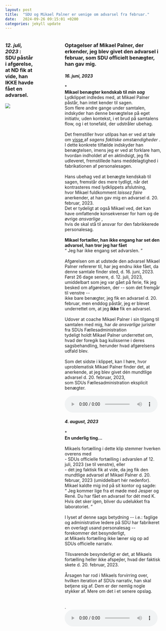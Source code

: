 ```yaml
---
layout: post
title:  "SDU og Mikael Palner er uenige om advarsel fra februar."
date:   2024-09-26 09:15:01 +0200
categories: jekyll update
---
```

 <div style="display:grid; gap:50px 100px;">
  <div style="grid-column-start:0; grid-column-end:1;">
   <div class="argument_component">
    <h3>
     <i>
      12. juli, 2023
     </i>
     : <br>SDU påstår i afgørelse, at ND fik at vide, han IKKE havde fået en advarsel.
    </h3>
    <div class="content">
     <a title='"Jeg har også noteret mig, at du på møde med din vejleder den 21. februar 2023 blev orienteret om, at din undskyldning i sagen fra BML den 31. januar 2023 blev accepteret og man ikke ville gå videre med sagen."' href="/custom_assets/images/benægtelse_af_advarsel_i_advarsel.png" target="_blank" rel="noreferrer noopener">
      <image src="/custom_assets/images/benægtelse_af_advarsel_i_advarsel.png">
     </image>
     </a>	
    </div>
   </div>
  </div>
  <div style="grid-column-start:1; grid-column-end:2;">
   <div class="argument_component">
    <h3>
     Optagelser af Mikael Palner, der erkender, jeg blev givet den advarsel i februar, som SDU officielt benægter, han gav mig.
    </h3>
    <div class="content">
     <div class="argument_component">
      <h4>
       <i>
        16. juni, 2023
       </i>
      </h4>
       <span class="tooltip-container">
        <span class="i_link">
         *
        </span>
	<br>
        <div class="tooltip-content">
         <span markdown="1">
          <b>
           Mikael benægter kendskab til
           <i>
            min sag
           </i>
          </b>
          <br/>
          Lydklippet indledes med, at Mikael Palner påstår, han intet kender til sagen.
          <br/>
          Som flere andre gange under samtalen, indskyder han denne benægtelse på eget initiativ, uden kontekst, i et brud på samtalens flow, og i et tonefald, der udstråler ubehag.
          <br/>
          <br/>
          Det fremstiller hvor utilpas han er ved at tale om
          <u>
           visse
          </u>
          af
          <i>
           sagens faktiske omstændigheder
          </i>
          . I dette konkrete tilfælde indskyder han benægtelsen, imens jeg er ved at forklare ham, hvordan indholdet af en aktindsigt, jeg fik udleveret, fremstillede hans meddelagtighed i fabrikationen af personalesagen.
          <br/>
          <br/>
          Hans ubehag ved at benægte kendskab til sagen, fremstår des mere tydligt, når det kontrasteres med lydklippets afslutning,
          <br/>
          hvor Mikael fuldkomment
          <i>
           laissez faire
          </i>
          anerkender, at han gav mig en advarsel d. 20. februar, 2023.
          <br/>
          Det er tydeligt at også Mikael ved, det kan have omfattende konsekvenser for ham og de øvrige
          <i>
           ansvarlige
          </i>
          ,
          <br/>
          hvis de skal stå til ansvar for den fabrikkerede personalesag.
          <br/>
          <br/>
          <b>
           Mikael fortæller, han ikke engang har set den advarsel, han tror jeg har fået
          </b>
          <br/>
          <q>
           Jeg har ikke engang set advarslen.
          </q>
          <br/>
          <br/>
          Afgørelsen om at udstede den advarsel Mikael Palner refererer til, har jeg endnu ikke fået, da denne samtale finder sted, d. 16. juni, 2023.
          <br/>
          Først 26 dage senere, d. 12. juli, 2023, umiddelbart som jeg var gået på ferie, fik jeg besked om afgørelsen, der -- som det fremgår til venstre --
          <br/>
          ikke bare benægter, jeg fik en advarsel d. 20. februar, men enddog påstår, jeg er blevet underrettet om, at jeg
          <b>
           ikke
          </b>
          fik en advarsel.
          <br/>
          <br/>
          Udover at coache Mikael Palner i sin tilgang til samtalen med mig, har
          <i>
           de ansvarlige
          </i>
          jurister fra SDUs Fællesadministration
          <br/>
          tydeligt holdt Mikael Palner underrettet om, hvad der foregik bag kulisserne i deres sagsbehandling, herunder hvad afgørelsens
          <br/>
          udfald blev.
          <br/>
          <br/>
          Som det sidste i klippet, kan I høre, hvor uproblematisk Mikael Palner finder det, at anerkende, at jeg blev givet dén mundtlige advarsel d. 20. februar, 2023,
          <br/>
          som SDUs Fællesadministration eksplicit benægter.
          <br/>
         </span>
         <br/>
        </div>
       </span>
      <div class="content">
       <audio controls="">
        <source src="/custom_assets/audio/du_har_fået_en_advarsel___jaja_2.mp3"/>
        Your browser does not support the audio element.
       </audio>
      </div>
     </div>
     <div class="argument_component">
      <h4>
       <i>
        4. august, 2023
       </i>
      </h4>
       <span class="tooltip-container">
        <span class="i_link">
         *
        </span>
        <div class="tooltip-content">
         <span markdown="1">
          <b>
           En underlig ting...
          </b>
          <br/>
          <br/>
          Mikaels fortælling i dette klip stemmer hverken overens med <br>  
	  - SDUs officielle fortælling i advarslen af 12. juli, 2023 (se til venstre), eller <br> - dét jeg faktisk fik at vide, da jeg fik den mundtlige advarsel af Mikael Palner d. 20. februar, 2023 (umiddelbart hér nedenfor).
          <br/>
          Mikael kaldte mig ind på sit kontor og sagde:
          <br/>
          <q title="Mikael Palner, 20. februar, 2023.">
           Jeg kommer lige fra et møde med Jesper og René. Du har fået en advarsel for dét med K. Hvis det sker igen, bliver du udelukket fra laboratoriet.
          </q>
          <br/>
          <br/>
          I lyset af denne sags betydning -- i.e.: faglige og administrative ledere på SDU har fabrikeret en overlagt usand personalesag -- forekommer det besynderligt,
          <br/>
          at Mikaels fortælling ikke læner sig op ad SDUs officielle narrativ.
          <br/>
          <br/>
          Tilsvarende besynderligt er det, at Mikaels fortælling heller ikke afspejler, hvad der faktisk skete d. 20. februar, 2023.
          <br/>
          <br/>
          Årsagen har rod i Mikaels forvirring over, hvilken iteration af SDUs narrativ, han skal betjene sig af. Dem er der nemlig nogle stykker af. Mere om det i et senere opslag.
          <br/>
          <br/>
         </span>
         <br/>
        </div>
       </span>
       .
      <div class="content">
       <audio controls="">
        <source src="/custom_assets/audio/det_har_jeg_da_anerkendt_masser_af_gange_0408.mp3"/>
        Your browser does not support the audio element.
       </audio>
      </div>
     </div>
    </div>
   </div>
  </div>
 </div>
